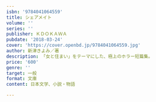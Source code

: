 ```yaml
---
isbn: '9784041064559'
title: シェアメイト
volume: ''
series: ''
publisher: ＫＤＯＫＡＷＡ
pubdate: '2018-03-24'
cover: 'https://cover.openbd.jp/9784041064559.jpg'
author: 新津きよみ／著
description: 「女と住まい」をテーマにした、極上のホラー短篇集。
price: '600'
genre: ''
target: 一般
format: 文庫
content: 日本文学、小説・物語

---
```

